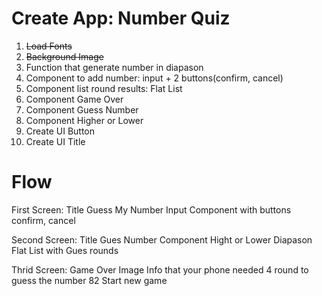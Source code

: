 # Create App: Number Quiz
1. ~~Load Fonts~~
2. ~~Background Image~~
3. Function that generate number in diapason
4. Component to add number: input + 2 buttons(confirm, cancel)
5. Component list round results: Flat List
6. Component Game Over
7. Component Guess Number
8. Component Higher or Lower
9. Create UI Button
10. Create UI Title

# Flow
First Screen: 
Title Guess My Number
Input Component with buttons confirm, cancel

Second Screen:
Title Gues Number
Component Hight or Lower Diapason
Flat List with Gues rounds

Thrid Screen:
Game Over Image
Info that your phone needed 4 round to guess the number 82
Start new game


